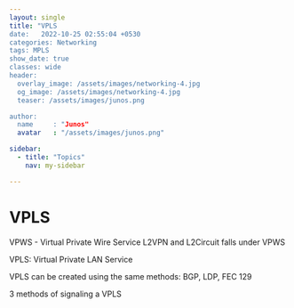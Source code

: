 ```yaml
---
layout: single
title: "VPLS
date:   2022-10-25 02:55:04 +0530
categories: Networking
tags: MPLS
show_date: true
classes: wide
header:
  overlay_image: /assets/images/networking-4.jpg
  og_image: /assets/images/networking-4.jpg
  teaser: /assets/images/junos.png

author:
  name     : "Junos"
  avatar   : "/assets/images/junos.png"

sidebar:
  - title: "Topics"
    nav: my-sidebar

---
```


# VPLS

VPWS - Virtual Private Wire Service 
L2VPN and L2Circuit falls under VPWS

VPLS: Virtual Private LAN Service

VPLS can be created using the same methods: BGP, LDP, FEC 129

3 methods of signaling a VPLS



